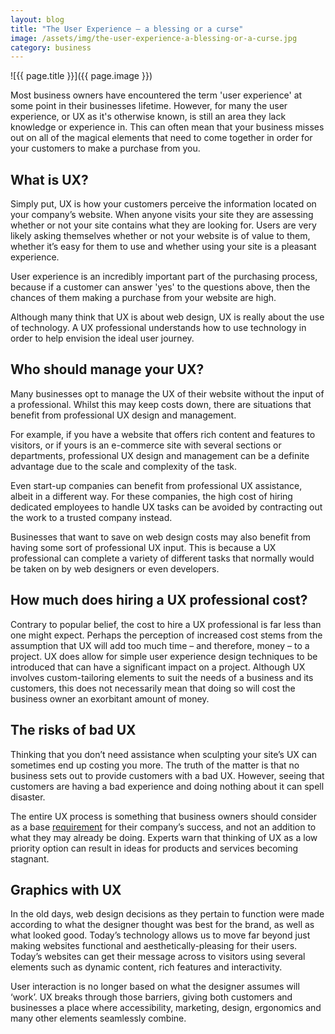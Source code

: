 ```yaml
---
layout: blog
title: "The User Experience – a blessing or a curse"
image: /assets/img/the-user-experience-a-blessing-or-a-curse.jpg
category: business
---
```


![{{ page.title }}]({{ page.image }})

Most business owners have encountered the term 'user experience' at some point in their businesses lifetime. However, for many the user experience, or UX as it's otherwise known, is still an area they lack knowledge or experience in. This can often mean that your business misses out on all of the magical elements that need to come together in order for your customers to make a purchase from you.

## What is UX?

Simply put, UX is how your customers perceive the information located on your company’s website. When anyone visits your site they are assessing whether or not your site contains what they are looking for. Users are very likely asking themselves whether or not your website is of value to them, whether it’s easy for them to use and whether using your site is a pleasant experience.

User experience is an incredibly important part of the purchasing process, because if a customer can answer 'yes' to the questions above, then the chances of them making a purchase from your website are high.

Although many think that UX is about web design, UX is really about the use of technology. A UX professional understands how to use technology in order to help envision the ideal user journey.

## Who should manage your UX?

Many businesses opt to manage the UX of their website without the input of a professional. Whilst this may keep costs down, there are situations that benefit from professional UX design and management.

For example, if you have a website that offers rich content and features to visitors, or if yours is an e-commerce site with several sections or departments, professional UX design and management can be a definite advantage due to the scale and complexity of the task.

Even start-up companies can benefit from professional UX assistance, albeit in a different way. For these companies, the high cost of hiring dedicated employees to handle UX tasks can be avoided by contracting out the work to a trusted company instead.

Businesses that want to save on web design costs may also benefit from having some sort of professional UX input. This is because a UX professional can complete a variety of different tasks that normally would be taken on by web designers or even developers.

## How much does hiring a UX professional cost?

Contrary to popular belief, the cost to hire a UX professional is far less than one might expect. Perhaps the perception of increased cost stems from the assumption that UX will add too much time – and therefore, money – to a project. UX does allow for simple user experience design techniques to be introduced that can have a significant impact on a project. Although UX involves custom-tailoring elements to suit the needs of a business and its customers, this does not necessarily mean that doing so will cost the business owner an exorbitant amount of money.

## The risks of bad UX

Thinking that you don’t need assistance when sculpting your site’s UX can sometimes end up costing you more. The truth of the matter is that no business sets out to provide customers with a bad UX. However, seeing that customers are having a bad experience and doing nothing about it can spell disaster.

The entire UX process is something that business owners should consider as a base [requirement](https://headchannel.co.uk/blog/a-guide-to-requirement-gathering/) for their company’s success, and not an addition to what they may already be doing. Experts warn that thinking of UX as a low priority option can result in ideas for products and services becoming stagnant.

## Graphics with UX

In the old days, web design decisions as they pertain to function were made according to what the designer thought was best for the brand, as well as what looked good. Today’s technology allows us to move far beyond just making websites functional and aesthetically-pleasing for their users. Today’s websites can get their message across to visitors using several elements such as dynamic content, rich features and interactivity.

User interaction is no longer based on what the designer assumes will ‘work’. UX breaks through those barriers, giving both customers and businesses a place where accessibility, marketing, design, ergonomics and many other elements seamlessly combine.
